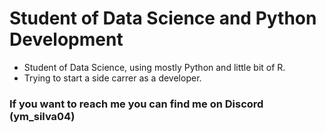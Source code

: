 # Student of Data Science and Python Development

- Student of Data Science, using mostly Python and little bit of R.
- Trying to start a side carrer as a developer.

### If you want to reach me you can find me on Discord (ym_silva04)

<!---
ymtec90/ymtec90 is a ✨ special ✨ repository because its `README.md` (this file) appears on your GitHub profile.
You can click the Preview link to take a look at your changes.
--->
